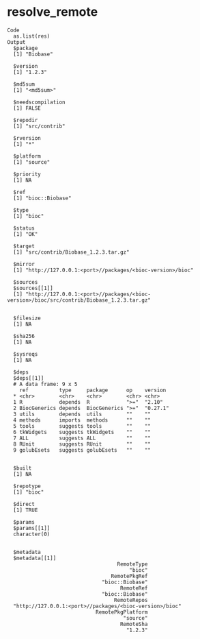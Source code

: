 # resolve_remote

    Code
      as.list(res)
    Output
      $package
      [1] "Biobase"
      
      $version
      [1] "1.2.3"
      
      $md5sum
      [1] "<md5sum>"
      
      $needscompilation
      [1] FALSE
      
      $repodir
      [1] "src/contrib"
      
      $rversion
      [1] "*"
      
      $platform
      [1] "source"
      
      $priority
      [1] NA
      
      $ref
      [1] "bioc::Biobase"
      
      $type
      [1] "bioc"
      
      $status
      [1] "OK"
      
      $target
      [1] "src/contrib/Biobase_1.2.3.tar.gz"
      
      $mirror
      [1] "http://127.0.0.1:<port>//packages/<bioc-version>/bioc"
      
      $sources
      $sources[[1]]
      [1] "http://127.0.0.1:<port>//packages/<bioc-version>/bioc/src/contrib/Biobase_1.2.3.tar.gz"
      
      
      $filesize
      [1] NA
      
      $sha256
      [1] NA
      
      $sysreqs
      [1] NA
      
      $deps
      $deps[[1]]
      # A data frame: 9 x 5
        ref          type     package      op    version 
      * <chr>        <chr>    <chr>        <chr> <chr>   
      1 R            depends  R            ">="  "2.10"  
      2 BiocGenerics depends  BiocGenerics ">="  "0.27.1"
      3 utils        depends  utils        ""    ""      
      4 methods      imports  methods      ""    ""      
      5 tools        suggests tools        ""    ""      
      6 tkWidgets    suggests tkWidgets    ""    ""      
      7 ALL          suggests ALL          ""    ""      
      8 RUnit        suggests RUnit        ""    ""      
      9 golubEsets   suggests golubEsets   ""    ""      
      
      
      $built
      [1] NA
      
      $repotype
      [1] "bioc"
      
      $direct
      [1] TRUE
      
      $params
      $params[[1]]
      character(0)
      
      
      $metadata
      $metadata[[1]]
                                        RemoteType 
                                            "bioc" 
                                      RemotePkgRef 
                                   "bioc::Biobase" 
                                         RemoteRef 
                                   "bioc::Biobase" 
                                       RemoteRepos 
      "http://127.0.0.1:<port>//packages/<bioc-version>/bioc" 
                                 RemotePkgPlatform 
                                          "source" 
                                         RemoteSha 
                                           "1.2.3" 
      
      

